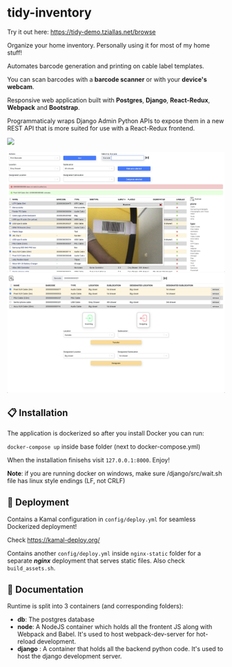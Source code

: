 # tidy-inventory
Try it out here: https://tidy-demo.tziallas.net/browse

Organize your home inventory. Personally using it for most of my home stuff!

Automates barcode generation and printing on cable label templates.

You can scan barcodes with a **barcode scanner** or with your **device's webcam**.

Responsive web application built with **Postgres**, **Django**, **React-Redux**, **Webpack** and **Bootstrap**.

Programmaticaly wraps Django Admin Python APIs to expose them in a new REST API that is more suited for use with a React-Redux frontend.



<img src="https://img.shields.io/github/license/verdienste/discord-q3-status">

![browse](pics/browse.png)
![browse](pics/transit.png)

## 📋 Installation
The application is dockerized so after you install Docker you can run:

```docker-compose up``` 
inside base folder (next to docker-compose.yml)

When the installation finisehs visit ```127.0.0.1:8000```. Enjoy!

<b>Note</b>: if you are running docker on windows, make sure /django/src/wait.sh file has linux style endings (LF, not CRLF)

## 🚀 Deployment
Contains a Kamal configuration in ```config/deploy.yml``` for seamless Dockerized deployment!

Check https://kamal-deploy.org/

Contains another ```config/deploy.yml``` inside ```nginx-static``` folder for a separate ***nginx*** deployment that serves static files. Also check `build_assets.sh`.

## 📖 Documentation
Runtime is split into 3 containers (and corresponding folders):
- **db**: The postgres database
- **node**: A NodeJS container which holds all the frontent JS along with Webpack and Babel. It's used to host webpack-dev-server for hot-reload development.
- **django** : A container that holds all the backend python code. It's used to host the django development server.

